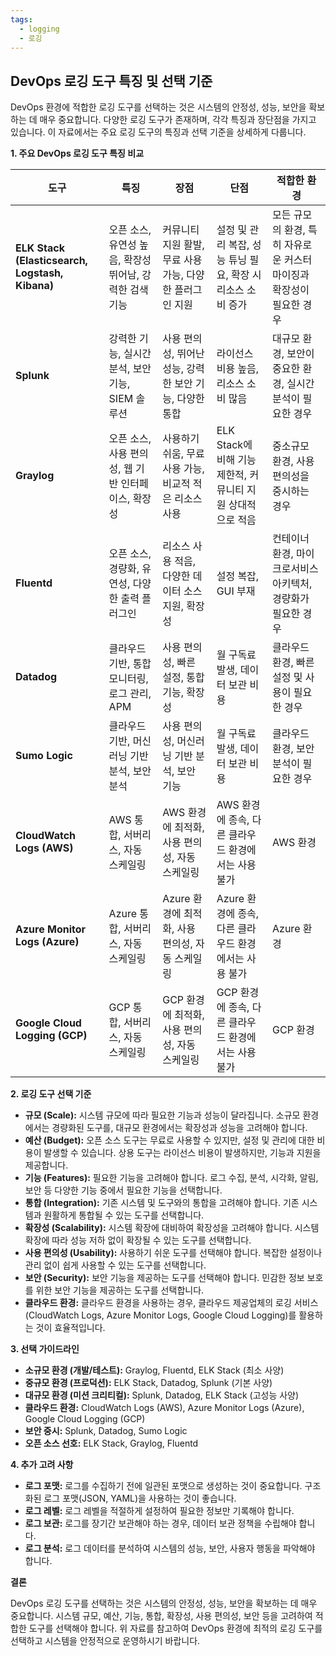 ```yaml
---
tags:
  - logging
  - 로깅
---
```


## DevOps 로깅 도구 특징 및 선택 기준

DevOps 환경에 적합한 로깅 도구를 선택하는 것은 시스템의 안정성, 성능, 보안을 확보하는 데 매우 중요합니다. 다양한 로깅 도구가 존재하며, 각각 특징과 장단점을 가지고 있습니다. 이 자료에서는 주요 로깅 도구의 특징과 선택 기준을 상세하게 다룹니다.

**1. 주요 DevOps 로깅 도구 특징 비교**

| 도구 | 특징 | 장점 | 단점 | 적합한 환경 |
|---|---|---|---|---|
| **ELK Stack (Elasticsearch, Logstash, Kibana)** | 오픈 소스, 유연성 높음, 확장성 뛰어남, 강력한 검색 기능 | 커뮤니티 지원 활발, 무료 사용 가능, 다양한 플러그인 지원 | 설정 및 관리 복잡, 성능 튜닝 필요, 확장 시 리소스 소비 증가 | 모든 규모의 환경, 특히 자유로운 커스터마이징과 확장성이 필요한 경우 |
| **Splunk** | 강력한 기능, 실시간 분석, 보안 기능, SIEM 솔루션 | 사용 편의성, 뛰어난 성능, 강력한 보안 기능, 다양한 통합 | 라이선스 비용 높음, 리소스 소비 많음 | 대규모 환경, 보안이 중요한 환경, 실시간 분석이 필요한 경우 |
| **Graylog** | 오픈 소스, 사용 편의성, 웹 기반 인터페이스, 확장성 | 사용하기 쉬움, 무료 사용 가능, 비교적 적은 리소스 사용 | ELK Stack에 비해 기능 제한적, 커뮤니티 지원 상대적으로 적음 | 중소규모 환경, 사용 편의성을 중시하는 경우 |
| **Fluentd** | 오픈 소스, 경량화, 유연성, 다양한 출력 플러그인 | 리소스 사용 적음, 다양한 데이터 소스 지원, 확장성 | 설정 복잡, GUI 부재 | 컨테이너 환경, 마이크로서비스 아키텍처, 경량화가 필요한 경우 |
| **Datadog** | 클라우드 기반, 통합 모니터링, 로그 관리, APM | 사용 편의성, 빠른 설정, 통합 기능, 확장성 | 월 구독료 발생, 데이터 보관 비용 | 클라우드 환경, 빠른 설정 및 사용이 필요한 경우 |
| **Sumo Logic** | 클라우드 기반, 머신러닝 기반 분석, 보안 분석 | 사용 편의성, 머신러닝 기반 분석, 보안 기능 | 월 구독료 발생, 데이터 보관 비용 | 클라우드 환경, 보안 분석이 필요한 경우 |
| **CloudWatch Logs (AWS)** | AWS 통합, 서버리스, 자동 스케일링 | AWS 환경에 최적화, 사용 편의성, 자동 스케일링 | AWS 환경에 종속, 다른 클라우드 환경에서는 사용 불가 | AWS 환경 |
| **Azure Monitor Logs (Azure)** | Azure 통합, 서버리스, 자동 스케일링 | Azure 환경에 최적화, 사용 편의성, 자동 스케일링 | Azure 환경에 종속, 다른 클라우드 환경에서는 사용 불가 | Azure 환경 |
| **Google Cloud Logging (GCP)** | GCP 통합, 서버리스, 자동 스케일링 | GCP 환경에 최적화, 사용 편의성, 자동 스케일링 | GCP 환경에 종속, 다른 클라우드 환경에서는 사용 불가 | GCP 환경 |

**2. 로깅 도구 선택 기준**

*   **규모 (Scale):** 시스템 규모에 따라 필요한 기능과 성능이 달라집니다. 소규모 환경에서는 경량화된 도구를, 대규모 환경에서는 확장성과 성능을 고려해야 합니다.
*   **예산 (Budget):** 오픈 소스 도구는 무료로 사용할 수 있지만, 설정 및 관리에 대한 비용이 발생할 수 있습니다. 상용 도구는 라이선스 비용이 발생하지만, 기능과 지원을 제공합니다.
*   **기능 (Features):** 필요한 기능을 고려해야 합니다. 로그 수집, 분석, 시각화, 알림, 보안 등 다양한 기능 중에서 필요한 기능을 선택합니다.
*   **통합 (Integration):** 기존 시스템 및 도구와의 통합을 고려해야 합니다. 기존 시스템과 원활하게 통합될 수 있는 도구를 선택합니다.
*   **확장성 (Scalability):** 시스템 확장에 대비하여 확장성을 고려해야 합니다. 시스템 확장에 따라 성능 저하 없이 확장될 수 있는 도구를 선택합니다.
*   **사용 편의성 (Usability):** 사용하기 쉬운 도구를 선택해야 합니다. 복잡한 설정이나 관리 없이 쉽게 사용할 수 있는 도구를 선택합니다.
*   **보안 (Security):** 보안 기능을 제공하는 도구를 선택해야 합니다. 민감한 정보 보호를 위한 보안 기능을 제공하는 도구를 선택합니다.
*   **클라우드 환경:** 클라우드 환경을 사용하는 경우, 클라우드 제공업체의 로깅 서비스(CloudWatch Logs, Azure Monitor Logs, Google Cloud Logging)를 활용하는 것이 효율적입니다.

**3. 선택 가이드라인**

*   **소규모 환경 (개발/테스트):** Graylog, Fluentd, ELK Stack (최소 사양)
*   **중규모 환경 (프로덕션):** ELK Stack, Datadog, Splunk (기본 사양)
*   **대규모 환경 (미션 크리티컬):** Splunk, Datadog, ELK Stack (고성능 사양)
*   **클라우드 환경:** CloudWatch Logs (AWS), Azure Monitor Logs (Azure), Google Cloud Logging (GCP)
*   **보안 중시:** Splunk, Datadog, Sumo Logic
*   **오픈 소스 선호:** ELK Stack, Graylog, Fluentd

**4. 추가 고려 사항**

*   **로그 포맷:** 로그를 수집하기 전에 일관된 포맷으로 생성하는 것이 중요합니다. 구조화된 로그 포맷(JSON, YAML)을 사용하는 것이 좋습니다.
*   **로그 레벨:** 로그 레벨을 적절하게 설정하여 필요한 정보만 기록해야 합니다.
*   **로그 보관:** 로그를 장기간 보관해야 하는 경우, 데이터 보관 정책을 수립해야 합니다.
*   **로그 분석:** 로그 데이터를 분석하여 시스템의 성능, 보안, 사용자 행동을 파악해야 합니다.

**결론**

DevOps 로깅 도구를 선택하는 것은 시스템의 안정성, 성능, 보안을 확보하는 데 매우 중요합니다. 시스템 규모, 예산, 기능, 통합, 확장성, 사용 편의성, 보안 등을 고려하여 적합한 도구를 선택해야 합니다. 위 자료를 참고하여 DevOps 환경에 최적의 로깅 도구를 선택하고 시스템을 안정적으로 운영하시기 바랍니다.